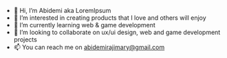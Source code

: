 - 👋 Hi, I’m Abidemi aka LoremIpsum
- 👀 I’m interested in creating products that I love and others will enjoy
- 🌱 I’m currently learning web & game development
- 💞️ I’m looking to collaborate on ux/ui design, web and game development projects
- 📫 You can reach me on abidemirajimary@gmail.com

<!---
LoremIpsum17/LoremIpsum17 is a ✨ special ✨ repository because its `README.md` (this file) appears on your GitHub profile.
You can click the Preview link to take a look at your changes.
--->
